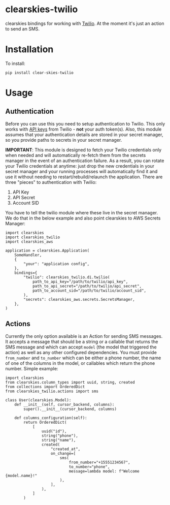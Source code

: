 # clearskies-twilio

clearskies bindings for working with [Twilio](https://twilio.com/).  At the moment it's just an action to send an SMS.

# Installation

To install:

```
pip install clear-skies-twilio
```

# Usage

## Authentication

Before you can use this you need to setup authentication to Twilio.  This only works with [API keys](https://www.twilio.com/docs/iam/api-keys/api-key) from Twilio - **not** your auth token(s). Also, this module assumes that your authentication details are stored in your secret manager, so you provide paths to secrets in your secret manager.

**IMPORTANT**: This module is designed to fetch your Twilio credentials only when needed and will automatically re-fetch them from the secrets manager in the event of an authentication failure.  As a result, you can rotate your Twilio credentials at anytime: just drop the new credentials in your secret manager and your running processes will automatically find it and use it without needing to restart/rebuild/relaunch the application.  There are three "pieces" to authentication with Twilio:

 1. API Key
 2. API Secret
 3. Account SID

You have to tell the twilio module where these live in the secret manager.  We do that in the below example and also point clearskies to AWS Secrets Manager:

```
import clearskies
import clearskies_twilio
import clearskies_aws

application = clearskies.Application(
    SomeHandler,
    {
        "your": "application config",
    },
    bindings={
        "twilio": clearskies_twilio.di.twilio(
            path_to_api_key="/path/to/twilio/api_key",
            path_to_api_secret="/path/to/twilio/api_secret",
            path_to_account_sid="/path/to/twilio/account_sid",
        ),
        "secrets": clearskies_aws.secrets.SecretsManager,
    },
)
```

## Actions

Currently the only option available is an Action for sending SMS messages.  It accepts a message that should be a string or a callable that returns the SMS message and which can accept `model` (the model that triggered the action) as well as any other configured dependencies.  You must provide `from_number` and `to_number` which can be either a phone number, the name of one of the columns in the model, or callables which return the phone number.  Simple example:

```
import clearskies
from clearskies.column_types import uuid, string, created
from collections import OrderedDict
from clearskies_twilio.actions import sms

class User(clearskies.Model):
    def __init__(self, cursor_backend, columns):
        super().__init__(cursor_backend, columns)

    def columns_configuration(self):
        return OrderedDict(
            [
                uuid("id"),
                string("phone"),
                string("name"),
                created(
                    "created_at",
                    on_change=[
                        sms(
                            from_number="+15551234567",
                            to_number="phone",
                            message=lambda model: f"Welcome {model.name}!"
                        ),
                    ],
                ),
            ]
        )

```

